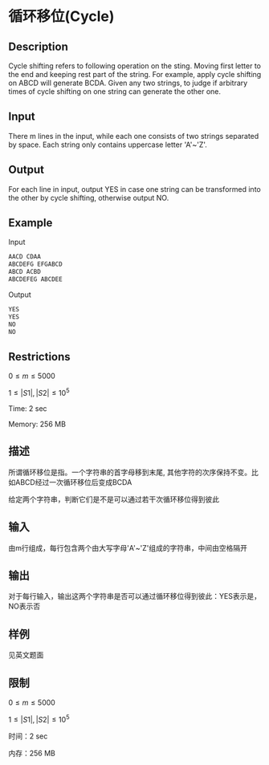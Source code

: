 
# 循环移位(Cycle)

## Description

Cycle shifting refers to following operation on the sting. Moving first letter to the end and keeping rest part of the string. For example, apply cycle shifting on ABCD will generate BCDA. Given any two strings, to judge if arbitrary times of cycle shifting on one string can generate the other one.

## Input

There m lines in the input, while each one consists of two strings separated by space. Each string only contains uppercase letter 'A'~'Z'.

## Output

For each line in input, output YES in case one string can be transformed into the other by cycle shifting, otherwise output NO.

## Example

Input

```markdown
AACD CDAA
ABCDEFG EFGABCD
ABCD ACBD
ABCDEFEG ABCDEE
```

Output

```markdown
YES
YES
NO
NO
```

## Restrictions

$0 \leq m \leq 5000$

$1 \leq |S1|, |S2| \leq 10^5$

Time: 2 sec

Memory: 256 MB

## 描述

所谓循环移位是指。一个字符串的首字母移到末尾, 其他字符的次序保持不变。比如ABCD经过一次循环移位后变成BCDA

给定两个字符串，判断它们是不是可以通过若干次循环移位得到彼此

## 输入

由m行组成，每行包含两个由大写字母'A'~'Z'组成的字符串，中间由空格隔开

## 输出

对于每行输入，输出这两个字符串是否可以通过循环移位得到彼此：YES表示是，NO表示否

## 样例

见英文题面

## 限制

$0 ≤ m ≤ 5000$

$1 ≤ |S1|, |S2| ≤ 10^5$

时间：2 sec

内存：256 MB
